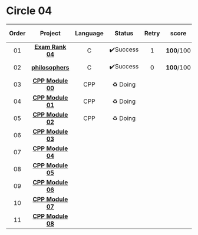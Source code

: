 # Circle 04

| Order |                     Project                     | Language |  Status  | Retry |    score    | Passed Date  |
| :---: | :---------------------------------------------: | :------: | :------: | :---: | :---------: | :----------: |
|  01   |     **[Exam Rank 04](./Exam%20Rank%2004)**      |    C     | ✔️Success |   1   | **100**/100 | 2021. 04. 06 |
|  02   |       **[philosophers](./philosophers)**        |    C     | ✔️Success |   0   | **100**/100 | 2021. 04. 23 |
|  03   | **[CPP Module 00](./CPP_Module/cpp_module_00)** |   CPP    | ♻ Doing  |       |             |              |
|  04   | **[CPP Module 01](./CPP_Module/cpp_module_01)** |   CPP    | ♻ Doing  |       |             |              |
|  05   | **[CPP Module 02](./CPP_Module/cpp_module_02)** |   CPP    | ♻ Doing  |       |             |              |
|  06   | **[CPP Module 03](./CPP_Module/cpp_module_03)** |          |          |       |             |              |
|  07   | **[CPP Module 04](./CPP_Module/cpp_module_04)** |          |          |       |             |              |
|  08   | **[CPP Module 05](./CPP_Module/cpp_module_05)** |          |          |       |             |              |
|  09   | **[CPP Module 06](./CPP_Module/cpp_module_06)** |          |          |       |             |              |
|  10   | **[CPP Module 07](./CPP_Module/cpp_module_07)** |          |          |       |             |              |
|  11   | **[CPP Module 08](./CPP_Module/cpp_module_08)** |          |          |       |             |              |


